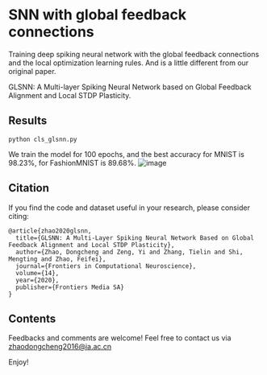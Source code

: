 # SNN with global feedback connections
Training deep spiking neural network with the global 
feedback connections and the local optimization learning rules. And is a little different from our original paper.

GLSNN: A Multi-layer Spiking Neural Network based on Global Feedback Alignment and Local STDP Plasticity.

## Results
```shell
python cls_glsnn.py
```
We train the model for 100 epochs, and the best accuracy for MNIST is 98.23\%, for FashionMNIST is 89.68\%.
![image](result_zdc.png)

## Citation

If you find the code and dataset useful in your research, please consider citing:
```
@article{zhao2020glsnn,
  title={GLSNN: A Multi-Layer Spiking Neural Network Based on Global Feedback Alignment and Local STDP Plasticity},
  author={Zhao, Dongcheng and Zeng, Yi and Zhang, Tielin and Shi, Mengting and Zhao, Feifei},
  journal={Frontiers in Computational Neuroscience},
  volume={14},
  year={2020},
  publisher={Frontiers Media SA}
}
```
## Contents
Feedbacks and comments are welcome! Feel free to contact us via [zhaodongcheng2016@ia.ac.cn](zhaodongcheng2016@ia.ac.cn) 

Enjoy!